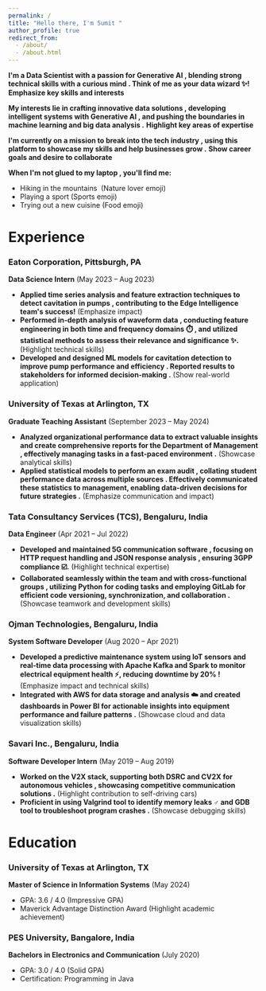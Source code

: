 ```yaml
---
permalink: /
title: "Hello there, I'm Sumit "  
author_profile: true
redirect_from: 
  - /about/
  - /about.html
---
```


**I'm a Data Scientist with a passion for Generative AI , blending strong technical skills with a curious mind . Think of me as your data wizard ✨!**  **Emphasize key skills and interests**

**My interests lie in crafting innovative data solutions , developing intelligent systems with Generative AI , and pushing the boundaries in machine learning and big data analysis .**  **Highlight key areas of expertise**

**I'm currently on a mission to break into the tech industry , using this platform to showcase my skills and help businesses grow .**  **Show career goals and desire to collaborate**

**When I'm not glued to my laptop , you'll find me:**

*  Hiking in the mountains ️ (Nature lover emoji)
*  Playing a sport (Sports emoji)
*  Trying out a new cuisine (Food emoji)

# Experience

### Eaton Corporation, Pittsburgh, PA

**Data Science Intern** (May 2023 – Aug 2023) ️

* **Applied time series analysis and feature extraction techniques  to detect cavitation in pumps , contributing to the Edge Intelligence team's success!** (Emphasize impact)
* **Performed in-depth analysis of waveform data , conducting feature engineering in both time and frequency domains ⏱️ , and utilized statistical methods to assess their relevance and significance ✨.** (Highlight technical skills)
* **Developed and designed ML models for cavitation detection  to improve pump performance and efficiency . Reported results to stakeholders for informed decision-making .** (Show real-world application)

### University of Texas at Arlington, TX

**Graduate Teaching Assistant** (September 2023 – May 2024) ‍

* **Analyzed organizational performance data  to extract valuable insights and create comprehensive reports for the Department of Management , effectively managing tasks in a fast-paced environment ️.** (Showcase analytical skills)
* **Applied statistical models to perform an exam audit , collating student performance data across multiple sources ️. Effectively communicated these statistics to management, enabling data-driven decisions for future strategies .** (Emphasize communication and impact)

### Tata Consultancy Services (TCS), Bengaluru, India

**Data Engineer** (Apr 2021 – Jul 2022) ‍

* **Developed and maintained 5G communication software , focusing on HTTP request handling and JSON response analysis , ensuring 3GPP compliance ☑️.** (Highlight technical expertise)
* **Collaborated seamlessly within the team and with cross-functional groups , utilizing Python for coding tasks  and employing GitLab for efficient code versioning, synchronization, and collaboration .** (Showcase teamwork and development skills)

### Ojman Technologies, Bengaluru, India

**System Software Developer** (Aug 2020 – Apr 2021) ‍

* **Developed a predictive maintenance system using IoT sensors and real-time data processing with Apache Kafka and Spark  to monitor electrical equipment health ⚡, reducing downtime by 20% !** (Emphasize impact and technical skills)
* **Integrated with AWS for data storage and analysis ☁️ and created dashboards in Power BI for actionable insights into equipment performance and failure patterns .** (Showcase cloud and data visualization skills)

### Savari Inc., Bengaluru, India

**Software Developer Intern** (May 2019 – Aug 2019) ‍

* **Worked on the V2X stack, supporting both DSRC and CV2X for autonomous vehicles , showcasing competitive communication solutions .** (Highlight contribution to self-driving cars)
* **Proficient in using Valgrind tool to identify memory leaks ️‍♂️ and GDB tool to troubleshoot program crashes .** (Showcase debugging skills)

# Education

### University of Texas at Arlington, TX

**Master of Science in Information Systems** (May 2024) 

* GPA: 3.6 / 4.0 (Impressive GPA)
* Maverick Advantage Distinction Award (Highlight academic achievement)

### PES University, Bangalore, India

**Bachelors in Electronics and Communication** (July 2020) 

* GPA: 3.0 / 4.0 (Solid GPA)
* Certification: Programming in Java
